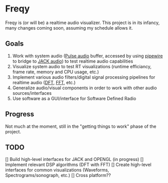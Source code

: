 # Freqy
Freqy is (or will be) a realtime audio visualizer. This project is in its infancy, many changes coming soon, assuming my schedule allows it.
## Goals
1. Work with system audio ([Pulse audio](https://www.freedesktop.org/wiki/Software/PulseAudio/) buffer, accessed by using [pipewire](https://pipewire.org/) to bridge to [JACK audio](https://jackaudio.org/)) to test realtime audio capabilities
2. Visualize system audio to test RT visualizations (runtime efficiancy, frame rate, memory and CPU usage, etc.)
3. Implement various audio filters/digital signal processing pipelines for realtime audio ([DFT](https://en.wikipedia.org/wiki/Discrete_Fourier_transform), [FFT](https://en.wikipedia.org/wiki/Fast_Fourier_transform), etc.) 
4. Generalize audio/visual components in order to work with other audio sources/interfaces
5. Use software as a GUI/interface for Software Defined Radio
## Progress
Not much at the moment, still in the "getting things to work" phase of the project.
## TODO
[] Build high-level interfaces for JACK and OPENGL (in progress)
[] Implement relevant DSP algorithms (DFT with FFT)
[] Create high-level interfaces for common visualizations (Waveforms, Spectrograms/sonograph, etc.)
[] Cross platform??
